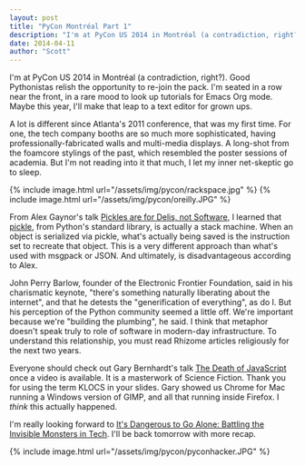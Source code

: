 ```yaml
---
layout: post
title: "PyCon Montréal Part 1"
description: "I'm at PyCon US 2014 in Montréal (a contradiction, right?). Good Pythonistas relish the opportunity to re-join the pack."
date: 2014-04-11
author: "Scott"
---
```


I'm at PyCon US 2014 in Montréal (a contradiction, right?). Good Pythonistas relish the opportunity to re-join the pack. I'm seated in a row near the front, in a rare mood to look up tutorials for Emacs Org mode. Maybe this year, I'll make that leap to a text editor for grown ups.

A lot is different since Atlanta's 2011 conference, that was my first time. For one, the tech company booths are so much more sophisticated, having professionally-fabricated walls and multi-media displays. A long-shot from the foamcore stylings of the past, which resembled the poster sessions of academia. But I'm not reading into it that much, I let my inner net-skeptic go to sleep.

{% include image.html url="/assets/img/pycon/rackspace.jpg" %}
{% include image.html url="/assets/img/pycon/oreilly.JPG" %}

<!--more-->

From Alex Gaynor's talk [Pickles are for Delis, not Software](https://speakerdeck.com/pycon2014/pickles-are-for-delis-not-for-software-by-alex-gaynor), I learned that [pickle](https://docs.python.org/dev/library/pickle.html), from Python's standard library, is actually a stack machine. When an object is serialized via pickle, what's actually being saved is the instruction set to recreate that object. This is a very different approach than what's used with msgpack or JSON. And ultimately, is disadvantageous according to Alex.

John Perry Barlow, founder of the Electronic Frontier Foundation, said in his charismatic keynote, "there's something naturally liberating about the internet", and that he detests the "generification of everything", as do I. But his perception of the Python community seemed a little off. We're important because we're "building the plumbing", he said. I think that metaphor doesn't speak truly to role of software in modern-day infrastructure. To understand this relationship, you must read Rhizome articles religiously for the next two years.

Everyone should check out Gary Bernhardt's talk [The Death of JavaScript](https://us.pycon.org/2014/schedule/presentation/186/) once a video is available. It is a masterwork of Science Fiction. Thank you for using the term KLOCS in your slides. Gary showed us Chrome for Mac running a Windows version of GIMP, and all that running inside Firefox. I *think* this actually happened.

I'm really looking forward to [It's Dangerous to Go Alone: Battling the Invisible Monsters in Tech](https://us.pycon.org/2014/schedule/presentation/164/). I'll be back tomorrow with more recap.

{% include image.html url="/assets/img/pycon/pyconhacker.JPG" %}
